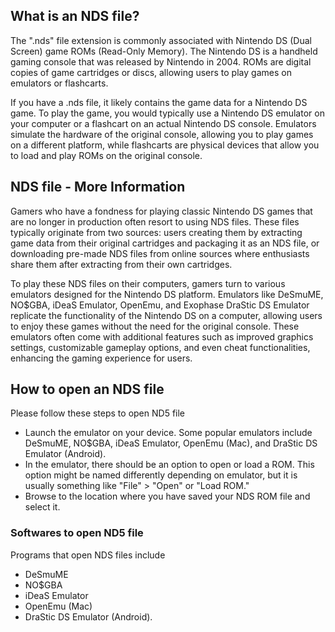 ## What is an NDS file?

The ".nds" file extension is commonly associated with Nintendo DS (Dual Screen) game ROMs (Read-Only Memory). The Nintendo DS is a handheld gaming console that was released by Nintendo in 2004. ROMs are digital copies of game cartridges or discs, allowing users to play games on emulators or flashcarts.

If you have a .nds file, it likely contains the game data for a Nintendo DS game. To play the game, you would typically use a Nintendo DS emulator on your computer or a flashcart on an actual Nintendo DS console. Emulators simulate the hardware of the original console, allowing you to play games on a different platform, while flashcarts are physical devices that allow you to load and play ROMs on the original console.

## NDS file - More Information

Gamers who have a fondness for playing classic Nintendo DS games that are no longer in production often resort to using NDS files. These files typically originate from two sources: users creating them by extracting game data from their original cartridges and packaging it as an NDS file, or downloading pre-made NDS files from online sources where enthusiasts share them after extracting from their own cartridges.

To play these NDS files on their computers, gamers turn to various emulators designed for the Nintendo DS platform. Emulators like DeSmuME, NO$GBA, iDeaS Emulator, OpenEmu, and Exophase DraStic DS Emulator replicate the functionality of the Nintendo DS on a computer, allowing users to enjoy these games without the need for the original console. These emulators often come with additional features such as improved graphics settings, customizable gameplay options, and even cheat functionalities, enhancing the gaming experience for users.

## How to open an NDS file

Please follow these steps to open ND5 file

- Launch the emulator on your device. Some popular emulators include DeSmuME, NO$GBA, iDeaS Emulator, OpenEmu (Mac), and DraStic DS Emulator (Android).
- In the emulator, there should be an option to open or load a ROM. This option might be named differently depending on emulator, but it is usually something like "File" > "Open" or "Load ROM."
- Browse to the location where you have saved your NDS ROM file and select it.

### Softwares to open ND5 file

Programs that open NDS files include

- DeSmuME
- NO$GBA
- iDeaS Emulator
- OpenEmu (Mac)
- DraStic DS Emulator (Android).

